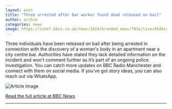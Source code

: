 ```yaml
---
layout: post
title: "Three arrested after bar worker found dead released on bail"
author: archie
categories: news
image: https://ichef.bbci.co.uk/news/1024/branded_news/f83e/live/45d4cee0-ac24-11f0-aa13-0b0479f6f42a.jpg
---
```

Three individuals have been released on bail after being arrested in connection with the discovery of a woman's body in an apartment near a city centre bar. Authorities have stated they lack detailed information on the incident and won't comment further as it’s part of an ongoing police investigation. You can catch more updates on BBC Radio Manchester and connect with them on social media. If you’ve got story ideas, you can also reach out via WhatsApp.

![Article Image](https://ichef.bbci.co.uk/news/1024/branded_news/f83e/live/45d4cee0-ac24-11f0-aa13-0b0479f6f42a.jpg)

[Read the full article at BBC News](https://www.bbc.com/news/articles/c4gk38ly3z8o?at_medium=RSS&at_campaign=rss)

---
